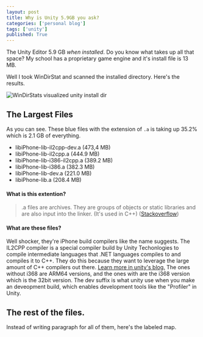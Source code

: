 ```yaml
---
layout: post
title: Why is Unity 5.9GB you ask?
categories: ['personal blog']
tags: ['unity']
published: True
---
```


The Unity Editor 5.9 GB *when installed*. Do you know what takes up all that space? My school has a proprietary game engine and it's install file is 13 MB.

Well I took WinDirStat and scanned the installed directory. Here's the results.

![WinDirStats visualized unity install dir][WinDirStatsVisual]

## The Largest Files

As you can see. These blue files with the extension of `.a` is taking up 35.2% which is 2.1 GB of everything. 

- libiPhone-lib-il2cpp-dev.a (473,4 MB)
- libiPhone-lib-il2cpp.a (444.9 MB)
- libiPhone-lib-i386-il2cpp.a (389.2 MB)
- libiPhone-lib-i386.a (382.3 MB)
- libiPhone-lib-dev.a (221.0 MB)
- libiPhone-lib.a (208.4 MB)

#### What is this extention?

> .a files are archives. They are groups of objects or static libraries and are also input into the linker. (It's used in C++) ([Stackoverflow][aFileRef])

#### What are these files? 

Well shocker, they're iPhone build compilers like the name suggests. The IL2CPP compiler is a special compiler build by Unity Techonlogies to compile intermediate languages that .NET languages compiles to and compiles it to C++. They do this because they want to leverage the large amount of C++ compilers out there. [Learn more in unity's blog.][IL2CPPBlog] The ones without i368 are ARM64 versions, and the ones with are the i368 version which is the 32bit version. The dev suffix is what unity use when you make an deveopment build, which enables development tools like the "Profiler" in Unity.

## The rest of the files.

Instead of writing paragraph for all of them, here's the labeled map.

[WinDirStatsVisual]: http://i.imgur.com/1N1MGdh.jpg
[aFileRef]: http://stackoverflow.com/questions/654713/o-files-vs-a-files
[IL2CPPBlog]: http://blogs.unity3d.com/2015/05/06/an-introduction-to-ilcpp-internals/